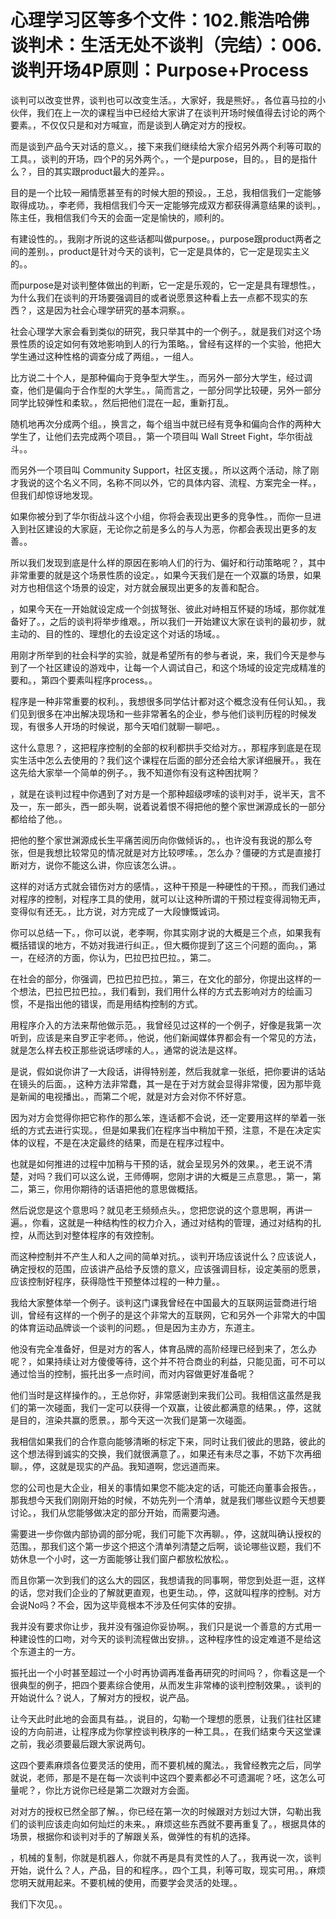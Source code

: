 # 心理学习区等多个文件：102.熊浩哈佛谈判术：生活无处不谈判（完结）：006.谈判开场4P原则：Purpose+Process

谈判可以改变世界，谈判也可以改变生活。，大家好，我是熊好。，各位喜马拉的小伙伴，我们在上一次的课程当中已经给大家讲了在谈判开场时候值得去讨论的两个要素。，不仅仅只是和对方喊宣，而是谈到人确定对方的授权。

而是谈到产品今天对话的意义。，接下来我们继续给大家介绍另外两个利等可取的工具。，谈判的开场，四个P的另外两个。，一个是purpose，目的。，目的是指什么？，目的其实跟product最大的差异。。

目的是一个比较一厢情愿甚至有的时候大胆的预设。，王总，我相信我们一定能够取得成功。，李老师，我相信我们今天一定能够完成双方都获得满意结果的谈判。，陈主任，我相信我们今天的会面一定是愉快的，顺利的。

有建设性的。，我刚才所说的这些话都叫做purpose。，purpose跟product两者之间的差别。，product是针对今天的谈判，它一定是具体的，它一定是现实主义的。。

而purpose是对谈判整体做出的判断，它一定是乐观的，它一定是具有理想性。，为什么我们在谈判的开场要强调目的或者说愿景这种看上去一点都不现实的东西？，这是因为社会心理学研究的基本洞察。。

社会心理学大家会看到类似的研究，我只举其中的一个例子。，就是我们对这个场景性质的设定如何有效地影响到人的行为策略。，曾经有这样的一个实验，他把大学生通过这种性格的调查分成了两组。，一组人。

比方说二十个人，是那种偏向于竞争型大学生。，而另外一部分大学生，经过调查，他们是偏向于合作型的大学生。，简而言之，一部分同学比较硬，另外一部分同学比较弹性和柔软。，然后把他们混在一起，重新打乱。

随机地再次分成两个组。，换言之，每个组当中就已经有竞争和偏向合作的两种大学生了，让他们去完成两个项目。，第一个项目叫 Wall Street Fight，华尔街战斗。。

而另外一个项目叫 Community Support，社区支援。，所以这两个活动，除了刚才我说的这个名义不同，名称不同以外，它的具体内容、流程、方案完全一样。，但我们却惊讶地发现。

如果你被分到了华尔街战斗这个小组，你将会表现出更多的竞争性。，而你一旦进入到社区建设的大家庭，无论你之前是多么的与人为恶，你都会表现出更多的友善。。

所以我们发现到底是什么样的原因在影响人们的行为、偏好和行动策略呢？，其中非常重要的就是这个场景性质的设定。，如果今天我们是在一个双赢的场景，如果对方也相信这个场景的设定，对方就会展现出更多的友善和配合。

，如果今天在一开始就设定成一个剑拔弩张、彼此对峙相互怀疑的场域，那你就准备好了。，之后的谈判将举步维艰。，所以我们一开始建议大家在谈判的最初步，就主动的、目的性的、理想化的去设定这个对话的场域。。

用刚才所举到的社会科学的实验，就是希望所有的参与者说，来，我们今天是参与到了一个社区建设的游戏中，让每一个人调试自己，和这个场域的设定完成精准的要和。，第四个要素叫程序process。。

程序是一种非常重要的权利。，我想很多同学估计都对这个概念没有任何认知。，我们见到很多在冲出解决现场和一些非常著名的企业，参与他们谈判历程的时候发现，有很多人开场的时候说，那今天咱们就聊一聊吧。。

这什么意思？，这把程序控制的全部的权利都拱手交给对方。，那程序到底是在现实生活中怎么去使用的？我们这个课程在后面的部分还会给大家详细展开。，我在这先给大家举一个简单的例子。，我不知道你有没有这种困扰啊？

，就是在谈判过程中你遇到了对方是一个那种超级啰嗦的谈判对手，说半天，言不及一，东一郎头，西一郎头啊，说着说着恨不得把他的整个家世渊源成长的一部分都给给了他。。

把他的整个家世渊源成长生平痛苦阅历向你做倾诉的。，也许没有我说的那么夸张，但是我想比较常见的情况就是对方比较啰嗦。，怎么办？僵硬的方式是直接打断对方，说你不能这么讲，你应该怎么讲。。

这样的对话方式就会错伤对方的感情。，这种干预是一种硬性的干预。，而我们通过对程序的控制，对程序工具的使用，就可以让这种所谓的干预过程变得润物无声，变得似有还无。，比方说，对方完成了一大段慷慨诚词。

你可以总结一下。，你可以说，老李啊，你其实刚才说的大概是三个点，如果我有概括错误的地方，不妨对我进行纠正。，但大概你提到了这三个问题的面向。，第一，在经济的方面，你认为，巴拉巴拉巴拉。，第二。

在社会的部分，你强调，巴拉巴拉巴拉。，第三，在文化的部分，你提出这样的一个想法，巴拉巴拉巴拉。，我们看到，我们用什么样的方式去影响对方的绘画习惯，不是指出他的错误，而是用结构控制的方式。

用程序介入的方法来帮他做示范。，我曾经见过这样的一个例子，好像是我第一次听到，应该是来自罗正宇老师。，他说，他们新闻媒体界都会有一个常见的方法，就是怎么样去校正那些说话啰嗦的人。，通常的说法是这样。

是说，假如说你讲了一大段话，讲得特别差，然后我就拿一张纸，把你要讲的话站在镜头的后面。，这种方法非常蠢，其一是在于对方就会显得非常傻，因为那毕竟是新闻的电视播出。，而第二个呢，就是对方会对你不怀好意。

因为对方会觉得你把它称作的那么笨，连话都不会说，还一定要用这样的举着一张纸的方式去进行实现。，但是如果我们在程序当中稍加干预，注意，不是在决定实体的议程，不是在决定最终的结果，而是在程序过程中。

也就是如何推进的过程中加稍与干预的话，就会呈现另外的效果。，老王说不清楚，对吗？我们可以这么说，王师傅啊，您刚才讲的大概是三点意思。，第一，第二，第三，你用你期待的话语把他的意思做概括。

然后说您是这个意思吗？就见老王频频点头。，您把您说的这个意思啊，再讲一遍。，你看，这就是一种结构性的权力介入，通过对结构的管理，通过对结构的扎控，从而达到对整体程序的有效控制。

而这种控制并不产生人和人之间的简单对抗。，谈判开场应该说什么？应该说人，确定授权的范围，应该讲产品给予反馈的意义，应该强调目标，设定美丽的愿景，应该控制好程序，获得隐性干预整体过程的一种力量。。

我给大家整体举一个例子。谈判这门课我曾经在中国最大的互联网运营商进行培训，曾经有这样的一个例子的是这个非常大的互联网，它和另外一个非常大的中国的体育运动品牌谈一个谈判的问题。，但是因为主办方，东道主。

他没有完全准备好，但是对方的客人，体育品牌的高阶经理已经到来了，怎么办呢？，如果持续让对方傻傻等待，这个并不符合商业的利益，只能见面，可不可以通过恰当的控制，振托出多一点时间，而对内容做更好准备呢？

他们当时是这样操作的。，王总你好，非常感谢到来我们公司。我相信这虽然是我们的第一次碰面，我们一定可以获得一个双赢，让彼此都满意的结果。，停，这就是目的，渲染共赢的愿景。，那今天这一次我们是第一次碰面。

我相信如果我们的合作意向能够清晰的标定下来，同时让我们彼此的思路，彼此的这个想法得到诚实的交换，我们就很满意了。，如果还有未尽之事，不妨下次再细聊。，停，这就是现实的产品。我知道啊，您远道而来。

您的公司也是大企业，相关的事情如果您不能决定的话，可能还向董事会报告。，那我想今天我们刚刚开始的时候，不妨先列一个清单，就是我们哪些议题今天想要讨论。，我们从您能够做决定的部分开始，而需要沟通。

需要进一步你做内部协调的部分呢，我们可能下次再聊。，停，这就叫确认授权的范围。，那我们这个第一步这个把这个清单列清楚之后啊，谈论哪些议题，我们不妨休息一个小时，这一方面能够让我们窗户都放松放松。。

而且你第一次到我们的这么大的园区，我想请我的同事啊，带您到处逛一逛，这样的话，您对我们企业的了解就更直观，也更生动。，停，这就叫程序的控制。对方会说No吗？不会，因为这毕竟根本不涉及任何实体的安排。

我并没有要求你让步，我并没有强迫你妥协啊。，我们只是说一个善意的方式用一种建设性的口吻，对今天的谈判流程做出安排。，这种程序性的设定难道不是给这个东道主的一方。

振托出一个小时甚至超过一个小时再协调再准备再研究的时间吗？，你看这是一个很典型的例子，把四个要素综合使用，从而发生非常棒的谈判控制效果。，谈判的开始说什么？说人，了解对方的授权，说产品。

让今天此时此地的会面具有益。，说目的，勾勒一个理想的愿景，让我们往社区建设的方向前进，让程序成为你掌控谈判秩序的一种工具。，在我们结束今天这堂课之前，我必须要最后跟大家说两句。

这四个要素麻烦各位要灵活的使用，而不要机械的魔法。，我曾经教完之后，同学就说，老师，那是不是在每一次谈判中这四个要素都必不可遗漏呢？呸，这怎么可量呢？，你比方说你已经是第二次跟对方会面。

对对方的授权已然全部了解。，你已经在第一次的时候跟对方划过大饼，勾勒出我们的谈判应该走向如何灿烂的未来。，麻烦这些东西就不要再重复了。，根据具体的场景，根据你和谈判对手的了解跟关系，做弹性的有机的选择。

，机械的复制，你就是机器人，你就不再是具有灵性的人了。，我再说一次，谈判开始，说什么？人，产品，目的和程序。，四个工具，利等可取，现实可用。，麻烦您明天就用起来。不要机械的使用，而要学会灵活的处理。。

我们下次见。。